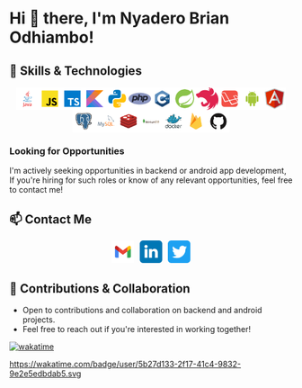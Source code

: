  # Hi 👋 there, I'm Nyadero Brian Odhiambo! 

## 🔧 Skills & Technologies
<div style="display: flex; align-items: center; flex-wrap: wrap; justify-content: center;">
  <img src="https://raw.githubusercontent.com/nyadero/images/main/programming_languages/java.svg" alt="Java" width="40" height="40"/>
  <img src="https://raw.githubusercontent.com/nyadero/images/main/programming_languages/javascript.svg" alt="JavaScript" width="40" height="40"/>
  <img src="https://raw.githubusercontent.com/nyadero/images/main/programming_languages/typescript.svg" alt="TypeScript" width="40" height="40"/>
  <img src="https://raw.githubusercontent.com/nyadero/images/main/programming_languages/kotlin.svg" alt="Kotlin" width="40" height="40"/>
    <img src="https://raw.githubusercontent.com/nyadero/images/main/programming_languages/python.svg" alt="Python" width="40" height="40"/>
  <img src="https://raw.githubusercontent.com/nyadero/images/main/programming_languages/php.png" alt="PHP" width="40" height="40"/>
  <img src="https://raw.githubusercontent.com/nyadero/images/main/programming_languages/c++.svg" alt="C++" width="40" height="40"/>
  <img src="https://raw.githubusercontent.com/nyadero/images/main/frameworks/spring.svg" alt="Spring Boot" width="40" height="40"/>
  <img src="https://raw.githubusercontent.com/nyadero/images/main/frameworks/Nest.js.svg" alt="NestJS" width="40" height="40"/>
  <img src="https://raw.githubusercontent.com/nyadero/images/main/frameworks/laravel.svg" alt="Laravel" width="40" height="40"/>
  <img src="https://raw.githubusercontent.com/nyadero/images/main/frameworks/android.svg" alt="Android" width="40" height="40"/>
  <img src="https://raw.githubusercontent.com/nyadero/images/main/frameworks/angular.svg" alt="Angular" width="40" height="40"/>
  <img src="https://raw.githubusercontent.com/nyadero/images/main/databases/postgresql.svg" alt="PostgreSQL" width="40" height="40"/>
  <img src="https://raw.githubusercontent.com/nyadero/images/main/databases/mysql.svg" alt="MySQL" width="40" height="40"/>
  <img src="https://raw.githubusercontent.com/nyadero/images/main/databases/redis.svg" alt="Redis" width="40" height="40"/>
  <img src="https://raw.githubusercontent.com/nyadero/images/main/databases/mongodb.svg" alt="MongoDB" width="40" height="40"/>  
  <img src="https://raw.githubusercontent.com/nyadero/images/main/cloud/docker.svg" alt="Docker" width="40" height="40"/>
  <img src="https://raw.githubusercontent.com/nyadero/images/main/cloud/firebase.svg" alt="Firebase" width="40" height="40"/>
  <img src="https://raw.githubusercontent.com/nyadero/images/main/cloud/github.svg" alt="GitHub" width="40" height="40"/>
</div>

### Looking for Opportunities
I'm actively seeking opportunities in backend or android app development, If you're hiring for such roles or know of any relevant opportunities, feel free to contact me!

## 📫 Contact Me
<div style="display: flex; align-items: center; flex-wrap: wrap; justify-content: center; gap: 10px;">
  <a href="mailto:briannyadero@gmail.com">
    <img src="https://raw.githubusercontent.com/nyadero/images/main/social_icons/gmail.svg" alt="Email" width="40" height="40"/>
  </a>
  <a href="https://www.linkedin.com/in/nyadero-brian/">
    <img src="https://raw.githubusercontent.com/nyadero/images/main/social_icons/linkedin.svg" alt="LinkedIn" width="40" height="40"/>
  </a>
  <a href="https://twitter.com/Nyadero010">
    <img src="https://raw.githubusercontent.com/nyadero/images/main/social_icons/twitter.svg" alt="Twitter" width="40" height="40"/>
  </a>
</div>


## 🤝 Contributions & Collaboration

- Open to contributions and collaboration on backend and android projects.
- Feel free to reach out if you're interested in working together!


[![wakatime](https://wakatime.com/badge/user/5b27d133-2f17-41c4-9832-9e2e5edbdab5.svg)](https://wakatime.com/@5b27d133-2f17-41c4-9832-9e2e5edbdab5)

https://wakatime.com/badge/user/5b27d133-2f17-41c4-9832-9e2e5edbdab5.svg
